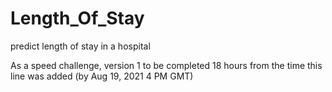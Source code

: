 # Length_Of_Stay
 predict length of stay in a hospital

As a speed challenge, version 1 to be completed 18 hours from the time this line was added (by Aug 19, 2021 4 PM GMT)
